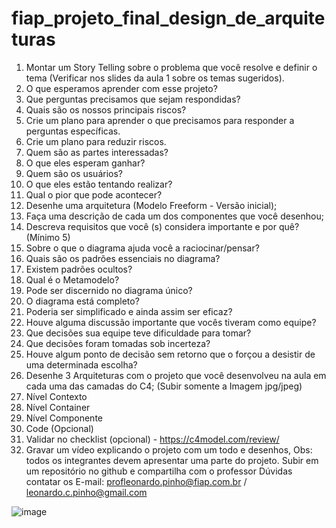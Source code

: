 # fiap_projeto_final_design_de_arquiteturas

1.	Montar um Story Telling sobre o problema que você resolve e definir o tema (Verificar nos slides da aula 1 sobre os temas sugeridos).
2.	O que esperamos aprender com esse projeto? 
3.	Que perguntas precisamos que sejam respondidas?
4.	Quais são os nossos principais riscos?
5.	Crie um plano para aprender o que precisamos para responder a perguntas específicas.
6.	Crie um plano para reduzir riscos.
7.	Quem são as partes interessadas?  
8.	O que eles esperam ganhar?
9.	Quem são os usuários?
10.	O que eles estão tentando realizar? 
11.	Qual o pior que pode acontecer?
12.	Desenhe uma arquitetura (Modelo Freeform - Versão inicial);
13.	Faça uma descrição de cada um dos componentes que você desenhou;
14.	Descreva requisitos que você (s) considera importante e por quê? (Mínimo 5)
15.	Sobre o que o diagrama ajuda você a raciocinar/pensar?
16.	Quais são os padrões essenciais no diagrama? 
17.	Existem padrões ocultos?
18.	Qual é o Metamodelo?
19.	Pode ser discernido no diagrama único?
20.	O diagrama está completo?
21.	Poderia ser simplificado e ainda assim ser eficaz?
22.	Houve alguma discussão importante que vocês tiveram como equipe?
23.	Que decisões sua equipe teve dificuldade para tomar?
24.	Que decisões foram tomadas sob incerteza?
25.	Houve algum ponto de decisão sem retorno que o forçou a desistir de uma determinada escolha?
26.	Desenhe 3 Arquiteturas com o projeto que você desenvolveu na aula em cada uma das camadas do C4;   (Subir somente a Imagem jpg/jpeg)
27.	Nível Contexto
28.	Nível Container
29.	Nível Componente
30.	Code (Opcional)
31.	Validar no checklist (opcional) - https://c4model.com/review/
32.	Gravar um vídeo explicando o projeto com um todo e desenhos, Obs: todos os integrantes devem apresentar uma parte do projeto.
Subir em um repositório no github e compartilha com o professor
Dúvidas contatar os E-mail:  profleonardo.pinho@fiap.com.br /  leonardo.c.pinho@gmail.com

![image](https://github.com/user-attachments/assets/a8a99254-7964-496b-bb1e-a80b64420f9b)
